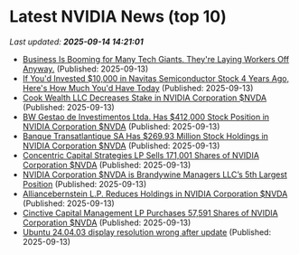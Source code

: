 # Latest NVIDIA News (top 10)
_Last updated: **2025-09-14 14:21:01**_

- [Business Is Booming for Many Tech Giants. They're Laying Workers Off Anyway.](https://www.investopedia.com/business-is-booming-for-many-tech-giants-they-re-laying-workers-off-anyway-oracle-11807131) (Published: 2025-09-13)
- [If You'd Invested $10,000 in Navitas Semiconductor Stock 4 Years Ago, Here's How Much You'd Have Today](https://biztoc.com/x/28a4c101985bfb2a) (Published: 2025-09-13)
- [Cook Wealth LLC Decreases Stake in NVIDIA Corporation $NVDA](https://www.etfdailynews.com/2025/09/13/cook-wealth-llc-decreases-stake-in-nvidia-corporation-nvda/) (Published: 2025-09-13)
- [BW Gestao de Investimentos Ltda. Has $412,000 Stock Position in NVIDIA Corporation $NVDA](https://www.etfdailynews.com/2025/09/13/bw-gestao-de-investimentos-ltda-has-412000-stock-position-in-nvidia-corporation-nvda/) (Published: 2025-09-13)
- [Banque Transatlantique SA Has $269.93 Million Stock Holdings in NVIDIA Corporation $NVDA](https://www.etfdailynews.com/2025/09/13/banque-transatlantique-sa-has-269-93-million-stock-holdings-in-nvidia-corporation-nvda/) (Published: 2025-09-13)
- [Concentric Capital Strategies LP Sells 171,001 Shares of NVIDIA Corporation $NVDA](https://www.etfdailynews.com/2025/09/13/concentric-capital-strategies-lp-sells-171001-shares-of-nvidia-corporation-nvda/) (Published: 2025-09-13)
- [NVIDIA Corporation $NVDA is Brandywine Managers LLC’s 5th Largest Position](https://www.etfdailynews.com/2025/09/13/nvidia-corporation-nvda-is-brandywine-managers-llcs-5th-largest-position/) (Published: 2025-09-13)
- [Alliancebernstein L.P. Reduces Holdings in NVIDIA Corporation $NVDA](https://www.etfdailynews.com/2025/09/13/alliancebernstein-l-p-reduces-holdings-in-nvidia-corporation-nvda/) (Published: 2025-09-13)
- [Cinctive Capital Management LP Purchases 57,591 Shares of NVIDIA Corporation $NVDA](https://www.etfdailynews.com/2025/09/13/cinctive-capital-management-lp-purchases-57591-shares-of-nvidia-corporation-nvda/) (Published: 2025-09-13)
- [Ubuntu 24.04.03 display resolution wrong after update](https://askubuntu.com/questions/1556027/ubuntu-24-04-03-display-resolution-wrong-after-update) (Published: 2025-09-13)

